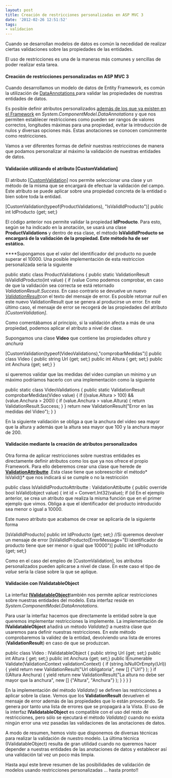 ```yaml
---
layout: post
title: Creación de restricciones personalizadas en ASP MVC 3
date: '2012-02-26 12:51:52'
tags:
- validacion
---
```



Cuando se desarrollan modelos de datos es común la necedidad de realizar ciertas validaciones sobre las propiedades de las entidades.

El uso de restricciones es una de la maneras más comunes y sencillas de poder realizar esta tarea.

#### Creación de restricciones personalizadas en ASP MVC 3

Cuando desarrollamos un modelo de datos de Entity Framework, es común la utilización de [DataAnnotations ](http://msdn.microsoft.com/es-es/library/system.componentmodel.dataannotations.aspx "Anotaciones de datos")para validar las propiedades de nuestras entidades de datos.

Es posible definir atributos personalizados [además de los que ya existen en el Framework](http://msdn.microsoft.com/en-us/library/dd901590%28v=vs.95%29.aspx "Atributos predefinidos") en *<span style="font-style: italic;">System.ComponentModel.DataAnnotations</span>* y que nos permiten establecer restricciones como pueden ser rangos de valores correctos, longitudes máximas para una propiedad, evitar la introducción de nulos y diversas opciones más. Estas anotaciones se conocen comúnmente como restricciones.

Vamos a ver diferentes formas de definir nuestras restricciones de manera que podamos personalizar al máximo la validación de nuestras entidades de datos.

#### Validación utilizando el atributo [CustomValidation]

El atributo [[CustomValidation]](http://msdn.microsoft.com/en-us/library/system.componentmodel.dataannotations.customvalidationattribute%28v=vs.95%29.aspx "El atributo CustomValidation") nos permite seleccionar una clase y un método de la misma que se encargará de efectuar la validación del campo. Este atributo se puede aplicar sobre una propiedad concreta de la entidad o bien sobre toda la entidad.

[CustomValidation(typeof(ProductValidations), "IsValidIdProducto")] public int IdProducto {get; set;}

El código anterior nos permite validar la propiedad **IdProducto**. Para esto, según se ha indicado en la anotación, se usará una clase **ProductValidations** y dentro de esa clase, el método **IsValidIdProducto **se encargará de la validación de la propiedad. Este método ha de ser estático**.**

****Supongamos que el valor del identificador del producto no puede superar el 10000. Una posible implementación de esta restriccion personalizada sería la siguiente

public static class ProductValidations { public static ValidationResult IsValidIdProducto(int value) { if (value Como podemos comprobar, en caso de que la validación sea correcta se está retornado *ValidationResult.Success*. En caso contrario se devuelve un nuevo [*ValidationResult*](http://msdn.microsoft.com/es-es/library/system.windows.controls.validationresult.aspx "ValidationResult")con el texto del mensaje de error. Es posible retornar *null* en este nuevo ValidationResult que se genera al producirse un error. En este último caso, el mensaje de error se recogerá de las propiedades del atributo *[CustomValidation]*.

Como comentábamos al principio, si la validación afecta a más de una propiedad, podemos aplicar el atributo a nivel de clase.

Supongamos una clase **Video** que contiene las propiedades *altura* y *anchura*

[CustomValidation(typeof(VideoValidations),"comprobarMedidas")] public class Video { public string Url {get; set;} public int Altura { get; set;} public int Anchura {get; set;} }

si queremos validar que las medidas del video cumplan un mínimo y un máximo podríamos hacerlo con una implementación como la siguiente

public static class VideoValidations { public static ValidationResult comprobarMedidas(Video value) { if ((value.Altura > 100) && (value.Anchura > 200)) { if (value.Anchura > value.Altura) { return ValidationResult.Success; } } return new ValidationResult("Error en las medidas del Video"); } }

En la siguiente validación se obliga a que la anchura del video sea mayor que la altura y además que la altura sea mayor que 100 y la anchura mayor de 200.

#### Validación mediante la creación de atributos personalizados

Otra forma de aplicar restricciones sobre nuestras entidades es directamente definir atributos como los que ya nos ofrece el propio Framework. Para ello deberemos crear una clase que herede de [**ValidationAttributte**](http://msdn.microsoft.com/es-es/library/system.componentmodel.dataannotations.validationattribute.aspx "Clase base de todos los atributos de validación") .Esta clase tiene que sobreescribir el método* IsValid()* que nos indicará si se cumple o no la restricción

public class IsValidIdProductoAttributte : ValidationAttibutte { public override bool IsValid(object value) { int id = Convert.Int32(value); if (id En el ejemplo anterior, se crea un atributo que realiza la misma función que en el primer ejemplo que vimos. Obliga a que el identificador del producto introducido sea menor o igual a 10000.

Este nuevo atributo que acabamos de crear se aplicaría de la siguiente forma

[IsValidIdProducto] public int IdProducto {get; set;} //Si queremos devolver un mensaje de error [IsValidIdProducto(ErrorMessage="El identificador de producto tiene que ser menor o igual que 10000")] public int IdProducto {get; set;}

Como en el caso del empleo de [CustomValidation], los atributos personalizados pueden aplicarse a nivel de clase. En este caso el tipo de *value* sería la clase sobre la que se aplique.

#### Validación con IValidatableObject

La interfaz [**IValidatableObject**](http://msdn.microsoft.com/es-es/library/system.componentmodel.dataannotations.ivalidatableobject.aspx "La interfaz IValidatableObject")también nos permite aplicar restricciones sobre nuestras entidades del modelo. Esta interfaz reside en *System.ComponentModel.DataAnnotations*.

Para usar la interfaz hacemos que directamente la entidad sobre la que queremos implementar restricciones la implemente. La implementación de **IValidatableObject** añadirá un método *Validate()* a nuestra clase que usaremos para definir nuestras restricciones. En este método comprobaremos la validez de la entidad, devolviendo una lista de errores (**ValidationResult**) en caso de que se produzcan.

public class Video : IValidatableObject { public string Url {get; set;} public int Altura { get; set;} public int Anchura {get; set;} public IEnumerable<validationresult> Validate(ValidationContext validationContext) { if (string.IsNullOrEmpty(Url)) { yield return new ValidationResult("Url obligatoria", new [] {"Url"} ); } if ((Altura Anchura) { yield return new ValidationResult("La altura no debe ser mayor que la anchura", new [] {"Altura", "Anchura"} ); } } } }</validationresult>

En la implementación del método *Validate()* se definen las restricciones a aplicar sobre la clase. Vemos que los **ValidationResult** devuelven el mensaje de error además de las propiedades que lo están provocando. Se genera por tanto una lista de errores que se propagará a la Vista. El uso de la interfaz **IValidatableObject** es compatible con el uso del resto de restricciones, pero sólo se ejecutará el método *Validate()* cuando no exista ningún error una vez pasadas las validaciones de las anotaciones de datos.

A modo de resumen, hemos visto que disponemos de diversas técnicas para realizar la validación de nuestro modelo. La última técnica (IValidatableObject) resulta de gran utilidad cuando no queremos hacer depender a nuestras entidades de las anotaciones de datos y establecer así una validación tal vez un poco más limpia.

Hasta aquí este breve resumen de las posibilidades de validación de modelos usando restricciones personalizadas ... hasta pronto!!


